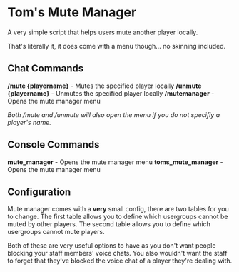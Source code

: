 # Tom's Mute Manager
A very simple script that helps users mute another player locally.

That's literally it, it does come with a menu though... no skinning included.

## Chat Commands
**/mute {playername}** - Mutes the specified player locally
**/unmute {playername}** - Unmutes the specified player locally
**/mutemanager** - Opens the mute manager menu

*Both /mute and /unmute will also open the menu if you do not specifiy a player's name.*

## Console Commands
**mute_manager** - Opens the mute manager menu
**toms_mute_manager** - Opens the mute manager menu

## Configuration
Mute manager comes with a **very** small config, there are two tables for you to change.
The first table allows you to define which usergroups cannot be muted by other players.
The second table allows you to define which usergroups cannot mute players.

Both of these are very useful options to have as you don't want people blocking your staff members' voice chats. You also wouldn't want the staff to forget that they've blocked the voice chat of a player they're dealing with.
